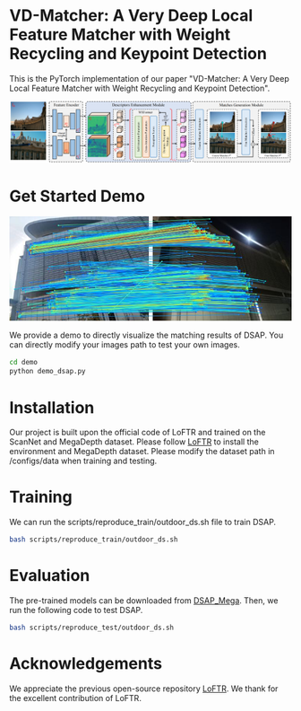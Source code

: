 # VD-Matcher: A Very Deep Local Feature Matcher with Weight Recycling and Keypoint Detection
This is the PyTorch implementation of our paper "VD-Matcher: A Very Deep Local Feature Matcher with Weight Recycling and Keypoint Detection".

![overall](https://github.com/mooncake199809/DSAP/blob/main/assets/overall.png)


# Get Started Demo
![demo_img](https://github.com/mooncake199809/DSAP/blob/main/demo/img_res.jpg)

We provide a demo to directly visualize the matching results of DSAP.
You can directly modify your images path to test your own images.
```bash
cd demo
python demo_dsap.py
```

# Installation
Our project is built upon the official code of LoFTR and trained on the ScanNet and MegaDepth dataset.
Please follow [LoFTR](https://github.com/zju3dv/LoFTR) to install the environment and MegaDepth dataset.
Please modify the dataset path in /configs/data when training and testing.

# Training
We can run the scripts/reproduce_train/outdoor_ds.sh file to train DSAP.
```bash
bash scripts/reproduce_train/outdoor_ds.sh
```

# Evaluation
The pre-trained models can be downloaded from [DSAP_Mega](https://drive.google.com/drive/folders/1FU8GZ_VdUdbBhPw7m00JNr5Nzd7ZEDg4).
Then, we run the following code to test DSAP.
```bash
bash scripts/reproduce_test/outdoor_ds.sh
```

# Acknowledgements
We appreciate the previous open-source repository [LoFTR](https://github.com/zju3dv/LoFTR).
We thank for the excellent contribution of LoFTR.

